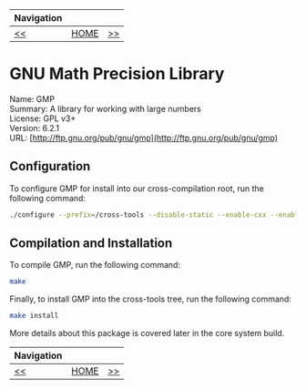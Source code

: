 | Navigation |||
| --- | --- | ---: |
| [<<](./PkgConf.md) | [HOME](../README.md) | [>>](./MPFR.md) |

# GNU Math Precision Library

Name: GMP<br />
Summary: A library for working with large numbers<br />
License: GPL v3+<br />
Version: 6.2.1<br />
URL: [http://ftp.gnu.org/pub/gnu/gmp](http://ftp.gnu.org/pub/gnu/gmp)<br />

## Configuration

To configure GMP for install into our cross-compilation root, run the following command:

```bash
./configure --prefix=/cross-tools --disable-static --enable-cxx --enable-fat
```

## Compilation and Installation

To compile GMP, run the following command:

```bash
make
```

Finally, to install GMP into the cross-tools tree, run the following command:

```bash
make install
```

More details about this package is covered later in the core system build.

| Navigation |||
| --- | --- | ---: |
| [<<](./PkgConf.md) | [HOME](../README.md) | [>>](./MPFR.md) |
